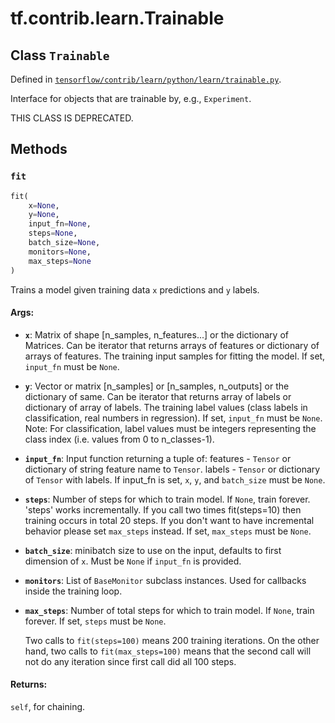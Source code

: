 <div itemscope itemtype="http://developers.google.com/ReferenceObject">
<meta itemprop="name" content="tf.contrib.learn.Trainable" />
<meta itemprop="path" content="Stable" />
<meta itemprop="property" content="fit"/>
</div>

# tf.contrib.learn.Trainable

## Class `Trainable`





Defined in [`tensorflow/contrib/learn/python/learn/trainable.py`](/code/stable/tensorflow/contrib/learn/python/learn/trainable.py).

Interface for objects that are trainable by, e.g., `Experiment`.

THIS CLASS IS DEPRECATED.

## Methods

<h3 id="fit"><code>fit</code></h3>

``` python
fit(
    x=None,
    y=None,
    input_fn=None,
    steps=None,
    batch_size=None,
    monitors=None,
    max_steps=None
)
```

Trains a model given training data `x` predictions and `y` labels.

#### Args:

* <b>`x`</b>: Matrix of shape [n_samples, n_features...] or the dictionary of
    Matrices.
     Can be iterator that returns arrays of features or dictionary of arrays
       of features.
     The training input samples for fitting the model. If set, `input_fn`
       must be `None`.
* <b>`y`</b>: Vector or matrix [n_samples] or [n_samples, n_outputs] or the
    dictionary of same.
     Can be iterator that returns array of labels or dictionary of array of
       labels.
     The training label values (class labels in classification, real numbers
       in regression).
     If set, `input_fn` must be `None`. Note: For classification, label
       values must
     be integers representing the class index (i.e. values from 0 to
     n_classes-1).
* <b>`input_fn`</b>: Input function returning a tuple of:
      features - `Tensor` or dictionary of string feature name to `Tensor`.
      labels - `Tensor` or dictionary of `Tensor` with labels.
    If input_fn is set, `x`, `y`, and `batch_size` must be `None`.
* <b>`steps`</b>: Number of steps for which to train model. If `None`, train forever.
    'steps' works incrementally. If you call two times fit(steps=10) then
    training occurs in total 20 steps. If you don't want to have incremental
    behavior please set `max_steps` instead. If set, `max_steps` must be
    `None`.
* <b>`batch_size`</b>: minibatch size to use on the input, defaults to first
    dimension of `x`. Must be `None` if `input_fn` is provided.
* <b>`monitors`</b>: List of `BaseMonitor` subclass instances. Used for callbacks
    inside the training loop.
* <b>`max_steps`</b>: Number of total steps for which to train model. If `None`,
    train forever. If set, `steps` must be `None`.

    Two calls to `fit(steps=100)` means 200 training
    iterations. On the other hand, two calls to `fit(max_steps=100)` means
    that the second call will not do any iteration since first call did
    all 100 steps.


#### Returns:

`self`, for chaining.



